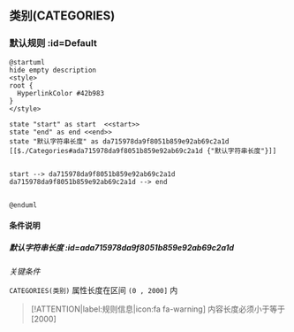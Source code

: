 ## 类别(CATEGORIES) <!-- {docsify-ignore-all} -->

   

### 默认规则 :id=Default

```plantuml
@startuml
hide empty description
<style>
root {
  HyperlinkColor #42b983
}
</style>

state "start" as start  <<start>>
state "end" as end <<end>>
state "默认字符串长度" as da715978da9f8051b859e92ab69c2a1d [[$./Categories#ada715978da9f8051b859e92ab69c2a1d {"默认字符串长度"}]]


start --> da715978da9f8051b859e92ab69c2a1d 
da715978da9f8051b859e92ab69c2a1d --> end 


@enduml
```

#### 条件说明

##### 默认字符串长度 :id=ada715978da9f8051b859e92ab69c2a1d


*关键条件*


`CATEGORIES(类别)` 属性长度在区间 `(0 , 2000]` 内

> [!ATTENTION|label:规则信息|icon:fa fa-warning]
> 内容长度必须小于等于[2000]







